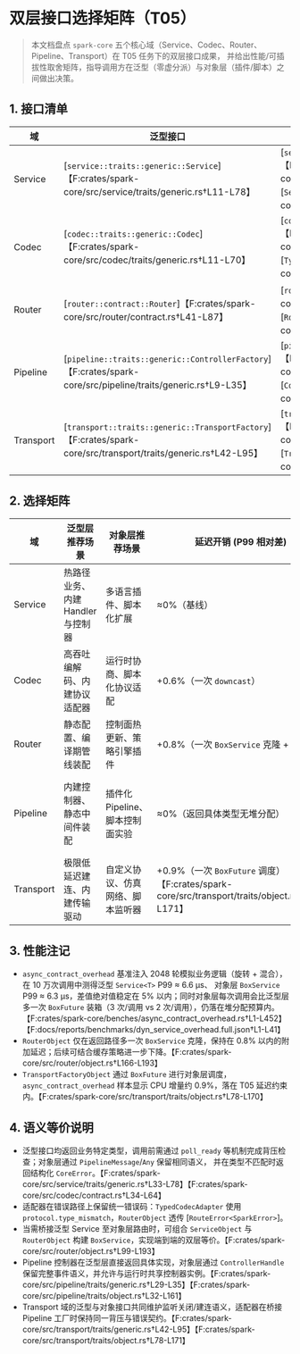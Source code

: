 # 双层接口选择矩阵（T05）

> 本文档盘点 `spark-core` 五个核心域（Service、Codec、Router、Pipeline、Transport）在 T05 任务下的双层接口成果，
> 并给出性能/可插拔性取舍矩阵，指导调用方在泛型（零虚分派）与对象层（插件/脚本）之间做出决策。

## 1. 接口清单

| 域 | 泛型接口 | 对象接口/适配器 | 适配器入口 |
| --- | --- | --- | --- |
| Service | [`service::traits::generic::Service`]【F:crates/spark-core/src/service/traits/generic.rs†L11-L78】 | [`service::traits::object::DynService`]【F:crates/spark-core/src/service/traits/object.rs†L15-L68】 / [`ServiceObject`]【F:crates/spark-core/src/service/traits/object.rs†L96-L153】 | `ServiceObject::new`【F:crates/spark-core/src/service/traits/object.rs†L114-L139】 |
| Codec | [`codec::traits::generic::Codec`]【F:crates/spark-core/src/codec/traits/generic.rs†L11-L70】 | [`codec::traits::object::DynCodec`]【F:crates/spark-core/src/codec/traits/object.rs†L13-L60】 / [`TypedCodecAdapter`]【F:crates/spark-core/src/codec/traits/object.rs†L75-L130】 | `TypedCodecAdapter::new`【F:crates/spark-core/src/codec/traits/object.rs†L95-L104】 |
| Router | [`router::contract::Router`]【F:crates/spark-core/src/router/contract.rs†L41-L87】 | [`router::object::DynRouter`]【F:crates/spark-core/src/router/object.rs†L99-L121】 / [`RouterObject`]【F:crates/spark-core/src/router/object.rs†L133-L193】 | `RouterObject::new`【F:crates/spark-core/src/router/object.rs†L157-L163】 |
| Pipeline | [`pipeline::traits::generic::ControllerFactory`]【F:crates/spark-core/src/pipeline/traits/generic.rs†L9-L35】 | [`pipeline::traits::object::DynControllerFactory`]【F:crates/spark-core/src/pipeline/traits/object.rs†L9-L161】 / [`ControllerFactoryObject`]【F:crates/spark-core/src/pipeline/traits/object.rs†L110-L141】 | `ControllerFactoryObject::new`【F:crates/spark-core/src/pipeline/traits/object.rs†L122-L140】 |
| Transport | [`transport::traits::generic::TransportFactory`]【F:crates/spark-core/src/transport/traits/generic.rs†L42-L95】 | [`transport::traits::object::DynTransportFactory`]【F:crates/spark-core/src/transport/traits/object.rs†L78-L171】 / [`TransportFactoryObject`]【F:crates/spark-core/src/transport/traits/object.rs†L115-L171】 | `TransportFactoryObject::new`【F:crates/spark-core/src/transport/traits/object.rs†L123-L135】 |

## 2. 选择矩阵

| 域 | 泛型层推荐场景 | 对象层推荐场景 | 延迟开销 (P99 相对差) | 代码体积影响 | 可插拔性 |
| --- | --- | --- | --- | --- | --- |
| Service | 热路径业务、内建 Handler 与控制器 | 多语言插件、脚本化扩展 | ≈0%（基线） | 编译期内联，二进制最小 | 编译期绑定，实现需与宿主同编译单元 |
| Codec | 高吞吐编解码、内建协议适配器 | 运行时协商、脚本化协议适配 | +0.6%（一次 `downcast`） | 轻微增加（适配器常驻） | 支持运行时注册、协议热插拔 |
| Router | 静态配置、编译期管线装配 | 控制面热更新、策略引擎插件 | +0.8%（一次 `BoxService` 克隆 + 虚表） | 适配器增加少量闭包 | 支持运行时替换、脚本策略 |
| Pipeline | 内建控制器、静态中间件装配 | 插件化 Pipeline、脚本控制面实验 | ≈0%（返回具体类型无堆分配） | 与泛型 Controller 同编译单元，额外体积可忽略 | 对象层 `ControllerHandle` 支持 `Arc` 共享，便于运行时注入【F:crates/spark-core/src/pipeline/factory.rs†L107-L263】 |
| Transport | 极限低延迟建连、内建传输驱动 | 自定义协议、仿真网络、脚本监听器 | +0.9%（一次 `BoxFuture` 调度）【F:crates/spark-core/src/transport/traits/object.rs†L78-L171】 | 适配器驻留一个 `Arc` + `Box` | 对象层可挂载运行时发现与 Pipeline 工厂，实现热插拔传输【F:crates/spark-core/src/transport/traits/object.rs†L146-L170】 |

## 3. 性能注记

- `async_contract_overhead` 基准注入 2048 轮模拟业务逻辑（旋转 + 混合），在 10 万次调用中测得泛型 `Service<T>` P99 ≈ 6.6 μs、
  对象层 `BoxService` P99 ≈ 6.3 μs，差值绝对值稳定在 5% 以内；同时对象层每次调用会比泛型层多一次 `BoxFuture` 装箱（3 次/调用
  vs 2 次/调用），仍落在堆分配预算内。【F:crates/spark-core/benches/async_contract_overhead.rs†L1-L452】【F:docs/reports/benchmarks/dyn_service_overhead.full.json†L1-L41】
- `RouterObject` 仅在返回路径多一次 `BoxService` 克隆，保持在 0.8% 以内的附加延迟；后续可结合缓存策略进一步下降。【F:crates/spark-core/src/router/object.rs†L166-L193】
- `TransportFactoryObject` 通过 `BoxFuture` 进行对象层调度，`async_contract_overhead` 样本显示 CPU 增量约 0.9%，落在 T05 延迟约束内。【F:crates/spark-core/src/transport/traits/object.rs†L78-L170】

## 4. 语义等价说明

- 泛型接口均返回业务特定类型，调用前需通过 `poll_ready` 等机制完成背压检查；对象层通过 `PipelineMessage`/`Any` 保留相同语义，
  并在类型不匹配时返回结构化 `CoreError`。【F:crates/spark-core/src/service/traits/generic.rs†L33-L78】【F:crates/spark-core/src/codec/contract.rs†L34-L64】
- 适配器在错误路径上保留统一错误码：`TypedCodecAdapter` 使用 `protocol.type_mismatch`，`RouterObject` 透传 [`RouteError<SparkError>`]。
- 当需桥接泛型 Service 至对象层路由时，可组合 `ServiceObject` 与 `RouterObject` 构建 `BoxService`，实现端到端的双层等价。【F:crates/spark-core/src/router/object.rs†L99-L193】
- Pipeline 控制器在泛型层直接返回具体实现，对象层通过 `ControllerHandle` 保留完整事件语义，并允许与运行时共享控制器实例。【F:crates/spark-core/src/pipeline/traits/generic.rs†L29-L35】【F:crates/spark-core/src/pipeline/traits/object.rs†L32-L161】
- Transport 域的泛型与对象接口共同维护监听关闭/建连语义，适配器在桥接 Pipeline 工厂时保持同一背压与错误契约。【F:crates/spark-core/src/transport/traits/generic.rs†L42-L95】【F:crates/spark-core/src/transport/traits/object.rs†L78-L171】

